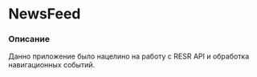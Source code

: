 # NewsFeed

### Описание 

  Данно приложение было нацелино на работу с RESR API и обработка навигационных событий.
